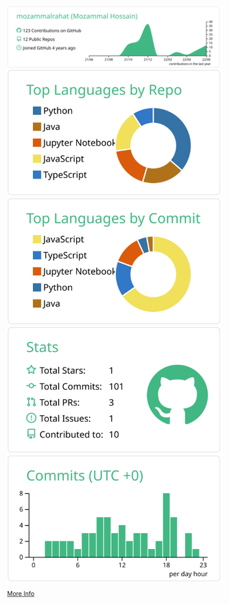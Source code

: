 
<!--- # github-profile-summary-cards-example -->

<!--- :star: [Tutorial](https://github.com/vn7n24fzkq/github-profile-summary-cards/wiki/Toturial) ( Recommendation ) :star: -->

<!--- Action already setup In this template, you just need click `use this template` button to create your repo and wait for workflow to finish. -->
<!--- To create your profile README you need to name the repo as your username -->
<!--- | :bell: | Don't forget to modify the image (All of images are in `profile-summary-card-output` folder). |
| :-------: | :-------------------------------------------------------------------------------------------------------- |
 -->

[![](https://github.com/mozammalrahat/mozammalrahat/blob/master/profile-summary-card-output/vue/0-profile-details.svg)](https://github.com/vn7n24fzkq/github-profile-summary-cards)
[![](https://github.com/mozammalrahat/mozammalrahat/blob/master/profile-summary-card-output/vue/1-repos-per-language.svg)](https://github.com/vn7n24fzkq/github-profile-summary-cards) [![](https://github.com/mozammalrahat/mozammalrahat/blob/master/profile-summary-card-output/vue/2-most-commit-language.svg)](https://github.com/vn7n24fzkq/github-profile-summary-cards)
[![](https://github.com/mozammalrahat/mozammalrahat/blob/master/profile-summary-card-output/vue/3-stats.svg)](https://github.com/vn7n24fzkq/github-profile-summary-cards) [![](https://github.com/mozammalrahat/mozammalrahat/blob/master/profile-summary-card-output/vue/4-productive-time.svg)](https://github.com/vn7n24fzkq/github-profile-summary-cards)

[More Info](https://github.com/vn7n24fzkq/github-profile-summary-cards)
